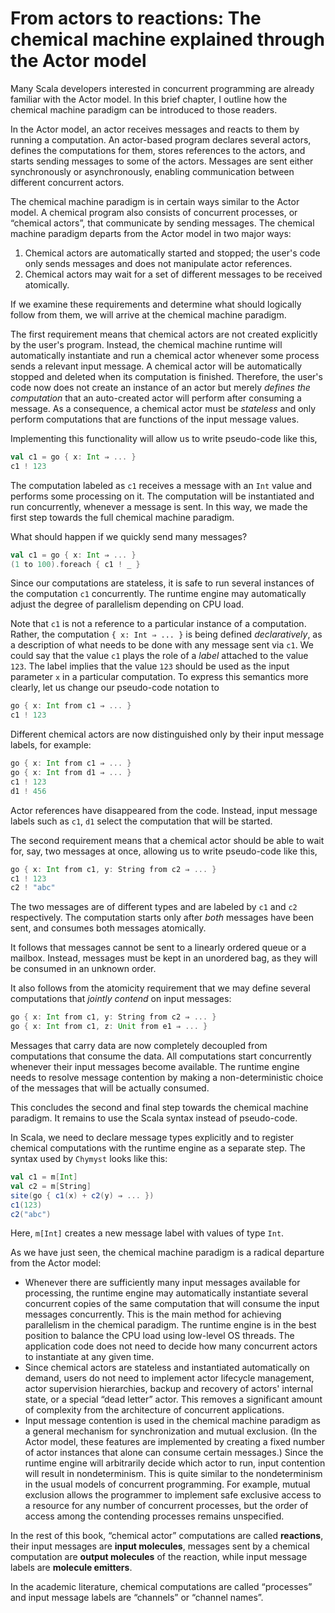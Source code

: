 <link href="{{ site.github.url }}/tables.css" rel="stylesheet" />

# From actors to reactions: The chemical machine explained through the Actor model

Many Scala developers interested in concurrent programming are already familiar with the Actor model. In this brief chapter, I outline how the chemical machine paradigm can be introduced to those readers.

In the Actor model, an actor receives messages and reacts to them by running a computation. An actor-based program declares several actors, defines the computations for them, stores references to the actors, and starts sending messages to some of the actors. Messages are sent either synchronously or asynchronously, enabling communication between different concurrent actors. 

The chemical machine paradigm is in certain ways similar to the Actor model. A chemical program also consists of concurrent processes, or “chemical actors”, that communicate by sending messages. The chemical machine paradigm departs from the Actor model in two major ways: 

1. Chemical actors are automatically started and stopped; the user's code only sends messages and does not manipulate actor references.
2. Chemical actors may wait for a set of different messages to be received atomically.

If we examine these requirements and determine what should logically follow from them, we will arrive at the chemical machine paradigm.

The first requirement means that chemical actors are not created explicitly by the user's program. Instead, the chemical machine runtime will automatically instantiate and run a chemical actor whenever some process sends a relevant input message. A chemical actor will be automatically stopped and deleted when its computation is finished. Therefore, the user's code now does not create an instance of an actor but merely _defines the computation_ that an auto-created actor will perform after consuming a message. As a consequence, a chemical actor must be _stateless_ and only perform computations that are functions of the input message values.

Implementing this functionality will allow us to write pseudo-code like this,

```scala
val c1 = go { x: Int ⇒ ... }
c1 ! 123

```

The computation labeled as `c1` receives a message with an `Int` value and performs some processing on it. The computation will be instantiated and run concurrently, whenever a message is sent. In this way, we made the first step towards the full chemical machine paradigm. 

What should happen if we quickly send many messages?

```scala
val c1 = go { x: Int ⇒ ... }
(1 to 100).foreach { c1 ! _ }

```

Since our computations are stateless, it is safe to run several instances of the computation `c1` concurrently. The runtime engine may automatically adjust the degree of parallelism depending on CPU load.

Note that `c1` is not a reference to a particular instance of a computation. Rather, the computation `{ x: Int ⇒ ... }` is being defined _declaratively_, as a description of what needs to be done with any message sent via `c1`. We could say that the value `c1` plays the role of a _label_ attached to the value `123`. The label implies that the value `123` should be used as the input parameter `x` in a particular computation. To express this semantics more clearly, let us change our pseudo-code notation to

```scala
go { x: Int from c1 ⇒ ... }
c1 ! 123

```

Different chemical actors are now distinguished only by their input message labels, for example:

```scala
go { x: Int from c1 ⇒ ... }
go { x: Int from d1 ⇒ ... }
c1 ! 123
d1 ! 456

```

Actor references have disappeared from the code. Instead, input message labels such as `c1`, `d1` select the computation that will be started.

The second requirement means that a chemical actor should be able to wait for, say, two messages at once, allowing us to write pseudo-code like this,

```scala
go { x: Int from c1, y: String from c2 ⇒ ... }
c1 ! 123
c2 ! "abc"

```

The two messages are of different types and are labeled by `c1` and `c2` respectively. The computation starts only after _both_ messages have been sent, and consumes both messages atomically.

It follows that messages cannot be sent to a linearly ordered queue or a mailbox. Instead, messages must be kept in an unordered bag, as they will be consumed in an unknown order.

It also follows from the atomicity requirement that we may define several computations that _jointly contend_ on input messages:

```scala
go { x: Int from c1, y: String from c2 ⇒ ... }
go { x: Int from c1, z: Unit from e1 ⇒ ... }

```

Messages that carry data are now completely decoupled from computations that consume the data. All computations start concurrently whenever their input messages become available. The runtime engine needs to resolve message contention by making a non-deterministic choice of the messages that will be actually consumed.

This concludes the second and final step towards the chemical machine paradigm. It remains to use the Scala syntax instead of pseudo-code.

In Scala, we need to declare message types explicitly and to register chemical computations with the runtime engine as a separate step.
The syntax used by `Chymyst` looks like this:

```scala
val c1 = m[Int]
val c2 = m[String]
site(go { c1(x) + c2(y) ⇒ ... })
c1(123)
c2("abc")

```

Here, `m[Int]` creates a new message label with values of type `Int`.

As we have just seen, the chemical machine paradigm is a radical departure from the Actor model:

- Whenever there are sufficiently many input messages available for processing, the runtime engine may automatically instantiate several concurrent copies of the same computation that will consume the input messages concurrently. This is the main method for achieving parallelism in the chemical paradigm. The runtime engine is in the best position to balance the CPU load using low-level OS threads. The application code does not need to decide how many concurrent actors to instantiate at any given time.
- Since chemical actors are stateless and instantiated automatically on demand, users do not need to implement actor lifecycle management, actor supervision hierarchies, backup and recovery of actors' internal state, or a special “dead letter” actor. This removes a significant amount of complexity from the architecture of concurrent applications.
- Input message contention is used in the chemical machine paradigm as a general mechanism for synchronization and mutual exclusion. (In the Actor model, these features are implemented by creating a fixed number of actor instances that alone can consume certain messages.) Since the runtime engine will arbitrarily decide which actor to run, input contention will result in nondeterminism. This is quite similar to the nondeterminism in the usual models of concurrent programming. For example, mutual exclusion allows the programmer to implement safe exclusive access to a resource for any number of concurrent processes, but the order of access among the contending processes remains unspecified.

In the rest of this book, “chemical actor” computations are called **reactions**, their input messages are **input molecules**,
messages sent by a chemical computation are **output molecules** of the reaction, while input message labels are **molecule emitters**.

In the academic literature, chemical computations are called “processes” and input message labels are “channels” or “channel names”.

